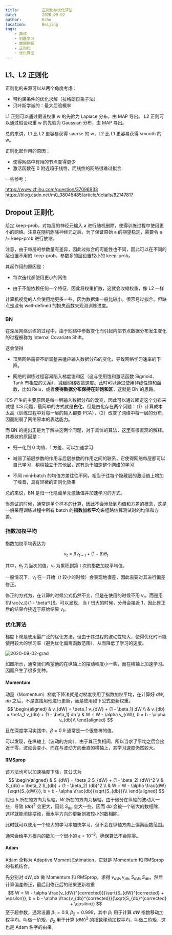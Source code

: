 ```yaml
---
title:          正则化与优化算法
date:           2020-09-02
author:         Echo
location:       Beijing 
tags: 
    - 面试
    - 机器学习
    - 数据挖掘
    - 正则化
    - 优化算法
---
```


## L1、L2 正则化

正则化的来源可以从两个角度考虑：
* 带约束条件的优化求解（拉格朗日乘子法）
* 贝叶斯学派的：最大后验概率

L1 正则可以通过假设权重 w 的先验为 Laplace 分布，由 MAP 导出。
L2 正则可以通过假设权重 w 的先验为 Gaussian 分布，由 MAP 导出。

总的来讲，L1 比 L2 更容易获得 sparse 的 w，L2 比 L1 更容易获得 smooth 的 w。

正则化起作用的原因：
* 使得网络中有用的节点变得更少
* 激活函数在 0 附近趋于线性，而线性的网络很难过拟合

一些参考：

https://www.zhihu.com/question/37096933
https://blog.csdn.net/m0_38045485/article/details/82147817

## Dropout 正则化

给定 keep-prob，对每层的神经元输入 a 进行随机删除，使得训练过程中使用更小的网络。注意在随机删除神经元之后，为了保证原始 a 的期望稳定，需要令 a /= keep-prob 进行放缩。

注意，由于每层的参数量有差异，因此过拟合的可能性也不同，因此可以在不同的层设置不用的 keep-prob，参数多的层设置较小的 keep-prob。

其起作用的原因是：

* 每次迭代都使用更小的网络

* 由于不能依赖任何一个特征，因此将权重扩散，这就会收缩权重，像 L2 一样

计算机视觉的人会使用地更多一些，因为数据集一般比较小，很容易过拟合。但缺点是没有 well-defined 的损失函数来观测训练进度。

### BN

在深层网络训练的过程中，由于网络中参数变化而引起内部节点数据分布发生变化的过程被称为 Internal Covariate Shift。

这会使得

* 顶层网络需要不断调整来适应输入数据分布的变化，导致网络学习速率的下降。

* 网络的训练过程容易陷入梯度饱和区（这与使用饱和激活函数 Sigmoid、Tanh 有相应的关系），减缓网络收敛速度。此时可以通过使用非线性饱和函数，比如 Relu，或者**使得数据分布保持在非饱和区**，这就是 BN 的思路。

ICS 产生的主要原因是每一层输入数据分布的改变，因此可以通过固定这个分布来减缓 ICS 问题，最简单的方式就是**白化**，但是白化存在两个问题：（1）计算成本太高（训练过程中对每一层的输入都要 PCA），（2）改变了网络中每一层的分布，因而削弱了网络原本的表达能力。

而 BN 的提出正是为了解决这两个问题，对于具体的算法，[这里](https://zhuanlan.zhihu.com/p/34879333)有很直观的解释。其奏效的原因是：

* 归一化到 0 均值、1 方差，可以加速学习

* 减弱了前层参数的作用与后层参数的作用之间的联系，它使得网络每层都可以自己学习，稍稍独立于其他层，这有助于加速整个网络的学习

* 不同 mini-batch 的均值方差往往不同，相当于往每个隐藏层的激活值上增加了噪音，具有轻微的正则化效果

总的来说，BN 是归一化隐藏单元激活值并加速学习的方式。

当测试的时候，通常是单个样本的计算，因此不会涉及到均值和方差的概念，这是一般采用训练过程中所有 batch 的**指数加权平均**来粗略估算测试时的均值和方差。

### 指数加权平均

指数加权平均表达为

$$
v_t = \beta v_{t-1} + (1 - \beta) \theta_t
$$

其中，$\theta_t$ 为当次的值，$v_t$ 为累积到第 t 次的指数加权平均值。

一般情况下，$v_t$ 在一开始（$t$ 较小的时候）会表现地很差，因此需要对其进行偏差修正。

修正的方式为，在计算的时候公式仍然不变，但是在使用的时候不用 $v_t$，而是用 $\frac{v_t}{1 - \beta^t}$。可以发现，当 $t$ 很大的时候，分母会接近 1，因此修正后的结果会接近于原始结果 $v_t$。

### 优化算法

梯度下降是使用最广泛的优化方法，但由于其过程的波动性较大，使得优化时不能使用较大的学习率（避免优化偏离函数范围），从而降低了学习的速度。

<img :src="$withBase('/2020-09-02-grad.png')" alt="2020-09-02-grad">

如图所示，通常我们希望他的在纵轴上的摆动幅度小一些，而在横轴上加速学习。因而产生了很多变种。

#### Momentum 

动量（Momentum）梯度下降法就是对梯度使用了指数加权平均，在计算好 $dW, db$ 之后，不是直接用他进行更新，而是使用如下公式更新权重。
$$
\begin{aligned}
	& v_{dW} = \beta_1 v_{dW} + (1 - \beta_1) dW \\
	& v_{db} = \beta_1 v_{db} + (1 - \beta_1) db \\
    & W = W - \alpha v_{dW}, b = b - \alpha v_{db}\\
\end{aligned}
$$

且在深度学习实践中，$\beta = 0.9$ 通常是一个很鲁棒的值。

可以发现，在纵轴上（波动的方向），由于其正负相间，所以当求了平均之后会接近于零，波动会变小，而在与波动方向垂直的横轴上，其学习速度仍然较大。

#### RMSprop 

该方法也可以加速梯度下降，其公式为
$$
\begin{aligned}
	& S_{dW} = \beta_2 S_{dW} + (1 - \beta_2) (dW)^2 \\
	& S_{db} = \beta_2 S_{db} + (1 - \beta_2) (db)^2 \\
    & W = W - \alpha \frac{dW}{\sqrt{S_{dW}}}, b = b - \alpha \frac{db}{\sqrt{S_{db}}}\\
\end{aligned}
$$
假设 $b$ 所在的方向为纵轴，$W$ 所在的方向为横轴，由于微分在纵轴的波动大一些，导致 $(db)^2$ 会更大，因此 $S_{db}$ 会大一些，因而 $db$ 会被一个较大的数相除，这样就能消除摆动，而水平方向的更新则被较小的数相除。

此时就可以使用一个较大的学习率加快学习，但不会在纵轴方向上偏离函数范围。

通常会给平方根内的数加一个很小的 $\epsilon = 10^{-8}$，确保算法不会除零。

#### Adam

Adam 全称为 Adaptive Moment Estimation，它就是 Momentum 和 RMSprop 的有机结合。

先分别对 $dW, db$ 做 Momentum 和 RMSprop，求得 $v_{dW}, v_{db}, S_{dW}, S_{db}$，然后计算偏差修正，最后用修正后的结果更新权重
$$
W = W - \alpha \frac{v_{dW}^{corrected}}{\sqrt{S_{dW}^{corrected} + \epsilon}}, b = b - \alpha \frac{v_{db}^{corrected}}{\sqrt{S_{db}^{corrected} + \epsilon}}
$$
至于超参数，通常设置 $\beta_1 = 0.9, \beta_2 = 0.999$，其中 $\beta_1$ 用于计算 $dW$ 指数移动加权平均，叫做一阶矩，$\beta_2$ 用于计算 $(dW)^2$ 的指数移动加权平均，叫做二阶矩，这也是 Adam 名字的由来。

